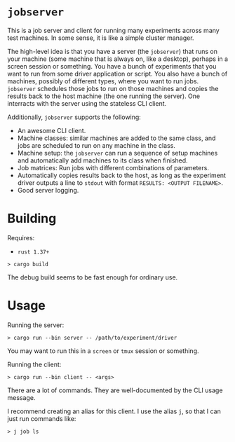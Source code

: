 # `jobserver`

This is a job server and client for running many experiments across many test
machines. In some sense, it is like a simple cluster manager.

The high-level idea is that you have a server (the `jobserver`) that runs on
your machine (some machine that is always on, like a desktop), perhaps in a
screen session or something. You have a bunch of experiments that you want to
run from some driver application or script. You also have a bunch of machines,
possibly of different types, where you want to run jobs. `jobserver` schedules
those jobs to run on those machines and copies the results back to the host
machine (the one running the server). One interracts with the server using the
stateless CLI client.

Additionally, `jobserver` supports the following:
- An awesome CLI client.
- Machine classes: similar machines are added to the same class, and jobs are
  scheduled to run on any machine in the class.
- Machine setup: the `jobserver` can run a sequence of setup machines and
  automatically add machines to its class when finished.
- Job matrices: Run jobs with different combinations of parameters.
- Automatically copies results back to the host, as long as the experiment
  driver outputs a line to `stdout` with format `RESULTS: <OUTPUT FILENAME>`.
- Good server logging.

# Building

Requires:
- `rust 1.37+`

```console
> cargo build
```

The debug build seems to be fast enough for ordinary use.

# Usage

Running the server:

```console
> cargo run --bin server -- /path/to/experiment/driver
```

You may want to run this in a `screen` or `tmux` session or something.

Running the client:

```console
> cargo run --bin client -- <args>
```

There are a lot of commands. They are well-documented by the CLI usage message.

I recommend creating an alias for this client. I use the alias `j`, so that I
can just run commands like:

```console
> j job ls
```
